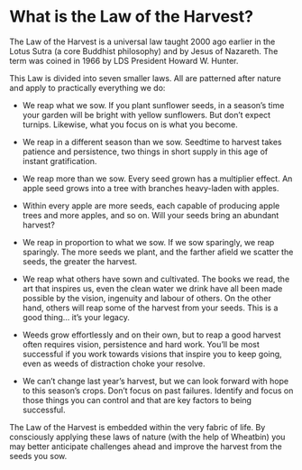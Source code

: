 What is the Law of the Harvest?
===============

The Law of the Harvest is a universal law taught 2000 ago earlier in the Lotus Sutra (a core Buddhist philosophy) and by Jesus of Nazareth. The term was coined in 1966 by LDS President Howard W. Hunter.

This Law is divided into seven smaller laws. All are patterned after nature and apply to practically everything we do:

- We reap what we sow. If you plant sunflower seeds, in a season’s time your garden will be bright with yellow sunflowers. But don’t expect turnips. Likewise, what you focus on is what you become.

- We reap in a different season than  we sow. Seedtime to harvest takes patience and persistence, two things in short supply in this age of instant gratification.

- We reap more than we sow. Every seed grown has a multiplier effect. An apple seed grows into a tree with branches heavy-laden with apples.

- Within  every apple are more seeds, each capable of producing apple trees and more apples, and so on. Will your seeds bring an abundant harvest?

- We reap  in  proportion to what  we sow. If we sow sparingly, we reap sparingly. The more seeds we plant, and the farther afield we scatter the seeds, the greater the harvest.

- We reap  what others  have sown and  cultivated. The books we read, the art that inspires us, even the clean water we drink  have all been made possible by the vision, ingenuity and labour of others. On the other hand, others will reap some of the harvest from your seeds. This is a good thing... it’s your legacy.

- Weeds grow effortlessly and on their  own, but to reap a good harvest often requires vision, persistence and hard work. You’ll  be most successful if you work towards visions that inspire you to keep going, even as weeds of distraction choke your resolve.

- We can’t change  last year’s harvest, but we can look forward with hope to this season’s crops. Don’t focus on past failures. Identify and focus on those things you can control and that are key factors to being successful.


The Law of the Harvest is embedded within the very fabric of life. By consciously applying these laws of nature (with the help of Wheatbin) you may better anticipate challenges ahead and improve the harvest from the seeds you sow.


